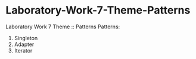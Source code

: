# Laboratory-Work-7-Theme-Patterns
Laboratory Work 7 Theme :: Patterns
Patterns:
1. Singleton
2. Adapter
3. Iterator
